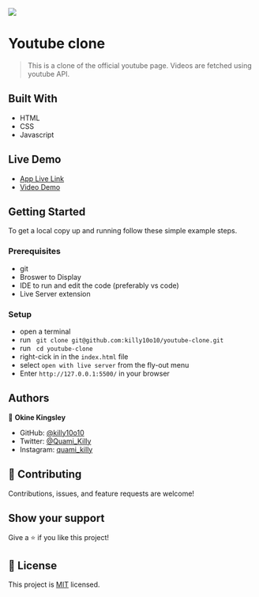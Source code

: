 ![](https://img.shields.io/badge/Quami-Killy-blue)

# Youtube clone

> This is a clone of the official youtube page. Videos are fetched using youtube API.

## Built With

- HTML
- CSS
- Javascript


## Live Demo

- [App Live Link](https://killy10o10.github.io/task-list/)
- [Video Demo](https://youtu.be/tN6Aw3JUt0M)


## Getting Started

To get a local copy up and running follow these simple example steps.

### Prerequisites

- git
- Broswer to Display
- IDE to run and edit the code (preferably vs code)
- Live Server extension 

### Setup

- open a terminal
- run ` git clone git@github.com:killy10o10/youtube-clone.git`
- run ` cd youtube-clone`
- right-cick in in the `index.html` file
- select `open with live server` from the fly-out menu
- Enter `http://127.0.0.1:5500/` in your browser


## Authors

👤 **Okine Kingsley**

- GitHub: [@killy10o10](https://github.com/killy10o10)
- Twitter: [@Quami_Killy](https://twitter.com/Quami_Killy)
- Instagram: [quami_killy](https://www.instagram.com/quami_killy/)


## 🤝 Contributing

Contributions, issues, and feature requests are welcome!

## Show your support

Give a ⭐️ if you like this project!

## 📝 License

This project is [MIT](./LICENSE) licensed.
